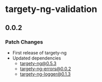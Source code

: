 # targety-ng-validation

## 0.0.2

### Patch Changes

-   First release of targety-ng
-   Updated dependencies
    -   targety-ng@0.5.3
    -   targety-ng-errors@0.0.2
    -   targety-ng-logger@0.1.3
